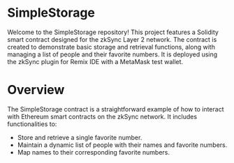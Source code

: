 # SimpleStorage
Welcome to the SimpleStorage repository! This project features a Solidity smart contract designed for the zkSync Layer 2 network. The contract is created to demonstrate basic storage and retrieval functions, along with managing a list of people and their favorite numbers. It is deployed using the zkSync plugin for Remix IDE with a MetaMask test wallet.

# Overview
The SimpleStorage contract is a straightforward example of how to interact with Ethereum smart contracts on the zkSync network. It includes functionalities to:
- Store and retrieve a single favorite number.
- Maintain a dynamic list of people with their names and favorite numbers.
- Map names to their corresponding favorite numbers.
